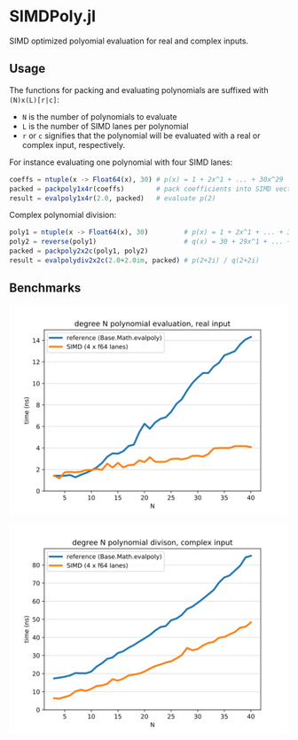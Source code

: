 # SIMDPoly.jl

SIMD optimized polyomial evaluation for real and complex inputs. 

## Usage

The functions for packing and evaluating polynomials are suffixed
with `(N)x(L)[r|c]`:
- `N` is the number of polynomials to evaluate
- `L` is the number of SIMD lanes per polynomial
- `r` or `c` signifies that the polynomial will be evaluated
with a real or complex input, respectively.

For instance evaluating one polynomial with four SIMD lanes:

```julia
coeffs = ntuple(x -> Float64(x), 30) # p(x) = 1 + 2x^1 + ... + 30x^29
packed = packpoly1x4r(coeffs)        # pack coefficients into SIMD vectors
result = evalpoly1x4r(2.0, packed)   # evaluate p(2)
```

Complex polynomial division:
```julia
poly1 = ntuple(x -> Float64(x), 30)         # p(x) = 1 + 2x^1 + ... + 30x^29
poly2 = reverse(poly1)                      # q(x) = 30 + 29x^1 + ... + x^29
packed = packpoly2x2c(poly1, poly2)
result = evalpolydiv2x2c(2.0+2.0im, packed) # p(2+2i) / q(2+2i)
```

## Benchmarks

![real input](img/bm_plot_real.svg)

![complex input](img/bm_plot_complex.svg)
